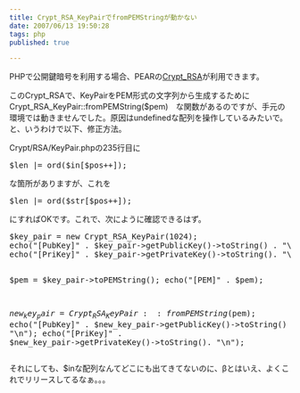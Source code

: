 ```yaml
---
title: Crypt_RSA_KeyPairでfromPEMStringが動かない
date: 2007/06/13 19:50:28
tags: php
published: true

---
```


<p>PHPで公開鍵暗号を利用する場合、PEARの<a href="http://pear.php.net/package/Crypt_RSA/docs/latest/li_Crypt_RSA.html">Crypt_RSA</a>が利用できます。</p>

<p>このCrypt_RSAで、KeyPairをPEM形式の文字列から生成するためにCrypt_RSA_KeyPair::fromPEMString($pem)　な関数があるのですが、手元の環境では動きませんでした。原因はundefinedな配列を操作しているみたいで。と、いうわけで以下、修正方法。</p>

<p>Crypt/RSA/KeyPair.phpの235行目に</p>

<p><pre>$len |= ord($in[$pos++]);</pre></p>

<p>な箇所がありますが、これを</p>

<p><pre>$len |= ord($str[$pos++]);</pre></p>

<p>にすればOKです。これで、次にように確認できるはず。</p>

<p>
<pre>
$key_pair = new Crypt_RSA_KeyPair(1024);
echo("[PubKey]" . $key_pair->getPublicKey()->toString() . "\n");
echo("[PriKey]" . $key_pair->getPrivateKey()->toString(). "\n");

$pem = $key_pair->toPEMString();
echo("[PEM]" . $pem);

$new_key_pair = Crypt_RSA_KeyPair::fromPEMString($pem);
echo("[PubKey]" . $new_key_pair->getPublicKey()->toString() . "\n");
echo("[PriKey]" . $new_key_pair->getPrivateKey()->toString(). "\n");
</pre>
</p>

<p>
それにしても、$inな配列なんてどこにも出てきてないのに、βとはいえ、よくこれでリリースしてるなぁ。。。</p>

